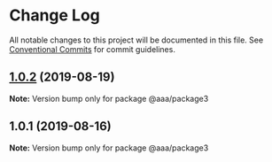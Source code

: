# Change Log

All notable changes to this project will be documented in this file.
See [Conventional Commits](https://conventionalcommits.org) for commit guidelines.

## [1.0.2](https://github.com/Favna/lerna-demo/compare/@aaa/package3@1.0.1...@aaa/package3@1.0.2) (2019-08-19)

**Note:** Version bump only for package @aaa/package3

## 1.0.1 (2019-08-16)

**Note:** Version bump only for package @aaa/package3
